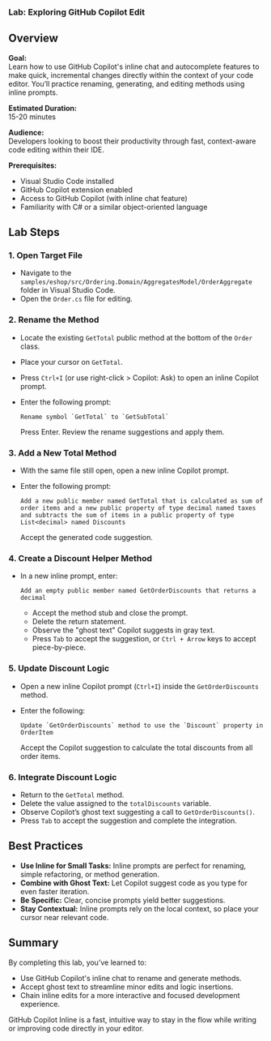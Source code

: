 ### Lab: Exploring GitHub Copilot Edit

## Overview

**Goal:**  
Learn how to use GitHub Copilot's inline chat and autocomplete features to make quick, incremental changes directly within the context of your code editor. You’ll practice renaming, generating, and editing methods using inline prompts.

**Estimated Duration:**  
15-20 minutes

**Audience:**  
Developers looking to boost their productivity through fast, context-aware code editing within their IDE.

**Prerequisites:**

- Visual Studio Code installed
- GitHub Copilot extension enabled
- Access to GitHub Copilot (with inline chat feature)
- Familiarity with C# or a similar object-oriented language

## Lab Steps

### 1. Open Target File

- Navigate to the `samples/eshop/src/Ordering.Domain/AggregatesModel/OrderAggregate` folder in Visual Studio Code.
- Open the `Order.cs` file for editing.

### 2. Rename the Method

- Locate the existing `GetTotal` public method at the bottom of the `Order` class.
- Place your cursor on `GetTotal`.
- Press `Ctrl+I` (or use right-click > Copilot: Ask) to open an inline Copilot prompt.
- Enter the following prompt:

  ```plaintext
  Rename symbol `GetTotal` to `GetSubTotal`
  ```

  Press Enter. Review the rename suggestions and apply them.

### 3. Add a New Total Method

- With the same file still open, open a new inline Copilot prompt.
- Enter the following prompt:

  ```plaintext
  Add a new public member named GetTotal that is calculated as sum of order items and a new public property of type decimal named taxes and subtracts the sum of items in a public property of type List<decimal> named Discounts
  ```

  Accept the generated code suggestion.

### 4. Create a Discount Helper Method

- In a new inline prompt, enter:

  ```plaintext
  Add an empty public member named GetOrderDiscounts that returns a decimal
  ```

  - Accept the method stub and close the prompt.
  - Delete the return statement.
  - Observe the "ghost text" Copilot suggests in gray text.
  - Press `Tab` to accept the suggestion, or `Ctrl + Arrow` keys to accept piece-by-piece.

### 5. Update Discount Logic

- Open a new inline Copilot prompt (`Ctrl+I`) inside the `GetOrderDiscounts` method.
- Enter the following:

  ```plaintext
  Update `GetOrderDiscounts` method to use the `Discount` property in OrderItem
  ```

  Accept the Copilot suggestion to calculate the total discounts from all order items.

### 6. Integrate Discount Logic

- Return to the `GetTotal` method.
- Delete the value assigned to the `totalDiscounts` variable.
- Observe Copilot’s ghost text suggesting a call to `GetOrderDiscounts()`.
- Press `Tab` to accept the suggestion and complete the integration.

## Best Practices

- **Use Inline for Small Tasks:** Inline prompts are perfect for renaming, simple refactoring, or method generation.
- **Combine with Ghost Text:** Let Copilot suggest code as you type for even faster iteration.
- **Be Specific:** Clear, concise prompts yield better suggestions.
- **Stay Contextual:** Inline prompts rely on the local context, so place your cursor near relevant code.

## Summary

By completing this lab, you’ve learned to:

- Use GitHub Copilot's inline chat to rename and generate methods.
- Accept ghost text to streamline minor edits and logic insertions.
- Chain inline edits for a more interactive and focused development experience.

GitHub Copilot Inline is a fast, intuitive way to stay in the flow while writing or improving code directly in your editor.
